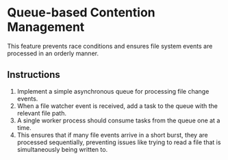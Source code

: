 # Queue-based Contention Management

This feature prevents race conditions and ensures file system events are processed in an orderly manner.

## Instructions

1.  Implement a simple asynchronous queue for processing file change events.
2.  When a file watcher event is received, add a task to the queue with the relevant file path.
3.  A single worker process should consume tasks from the queue one at a time.
4.  This ensures that if many file events arrive in a short burst, they are processed sequentially, preventing issues like trying to read a file that is simultaneously being written to.
